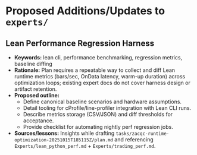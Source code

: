 # Proposed Additions/Updates to `experts/`

## Lean Performance Regression Harness
- **Keywords:** lean cli, performance benchmarking, regression metrics, baseline diffing
- **Rationale:** Plan requires a repeatable way to collect and diff Lean runtime metrics (bars/sec, OnData latency, warm-up duration) across optimization loops; existing expert docs do not cover harness design or artifact retention.
- **Proposed outline:**
  - Define canonical baseline scenarios and hardware assumptions.
  - Detail tooling for cProfile/line-profiler integration with Lean CLI runs.
  - Describe metrics storage (CSV/JSON) and diff thresholds for acceptance.
  - Provide checklist for automating nightly perf regression jobs.
- **Sources/lessons:** Insights while drafting `tasks/zacqc-runtime-optimization-20251015T185115Z/plan.md` and referencing `Experts/lean_python_perf.md` + `Experts/trading_perf.md`.
